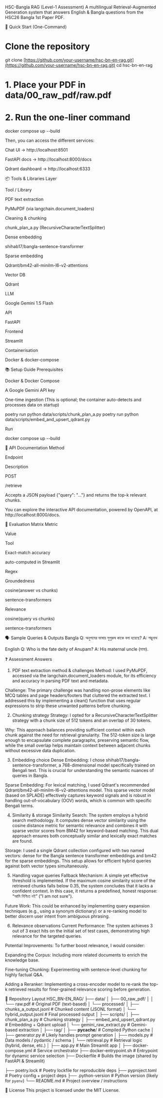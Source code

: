 HSC-Bangla RAG (Level-1 Assessment)
A multilingual Retrieval-Augmented Generation system that answers English & Bangla questions from the HSC26 Bangla 1st Paper PDF.

🚀 Quick Start (One-Command)
# Clone the repository
git clone [https://github.com/your-username/hsc-bn-en-rag.git](https://github.com/your-username/hsc-bn-en-rag.git)
cd hsc-bn-en-rag

# 1. Place your PDF in data/00_raw_pdf/raw.pdf
# 2. Run the one-liner command
docker compose up --build

Then, you can access the different services:

Chat UI → http://localhost:8501

FastAPI docs → http://localhost:8000/docs

Qdrant dashboard → http://localhost:6333

📦 Tools & Libraries
Layer

Tool / Library

PDF text extraction

PyMuPDF (via langchain.document_loaders)

Cleaning & chunking

chunk_plan_a.py (RecursiveCharacterTextSplitter)

Dense embedding

shihab17/bangla-sentence-transformer

Sparse embedding

Qdrant/bm42-all-minilm-l6-v2-attentions

Vector DB

Qdrant

LLM

Google Gemini 1.5 Flash

API

FastAPI

Frontend

Streamlit

Containerisation

Docker & docker-compose

📚 Setup Guide
Prerequisites

Docker & Docker Compose

A Google Gemini API key

One-time ingestion (This is optional; the container auto-detects and processes data on startup)

poetry run python data/scripts/chunk_plan_a.py
poetry run python data/scripts/embed_and_upsert_qdrant.py

Run

docker compose up --build

🔌 API Documentation
Method

Endpoint

Description

POST

/retrieve

Accepts a JSON payload {"query": "..."} and returns the top-k relevant chunks.

You can explore the interactive API documentation, powered by OpenAPI, at http://localhost:8000/docs.

🧪 Evaluation Matrix
Metric

Value

Tool

Exact-match accuracy

auto-computed in Streamlit

Regex

Groundedness

cosine(answer vs chunks)

sentence-transformers

Relevance

cosine(query vs chunks)

sentence-transformers

🗣️ Sample Queries & Outputs
Bangla
Q: অনুপমের ভাষায় সুপুরুষ কাকে বলা হয়েছে? A: শম্ভুনাথ

English
Q: Who is the fate deity of Anupam? A: His maternal uncle (মামা).

❓ Assessment Answers
1. PDF text extraction method & challenges
Method: I used PyMuPDF, accessed via the langchain.document_loaders module, for its efficiency and accuracy in parsing PDF text and metadata.

Challenge: The primary challenge was handling non-prose elements like MCQ tables and page headers/footers that cluttered the extracted text. I addressed this by implementing a clean() function that uses regular expressions to strip these unwanted patterns before chunking.

2. Chunking strategy
Strategy: I opted for a RecursiveCharacterTextSplitter strategy with a chunk size of 512 tokens and an overlap of 30 tokens.

Why: This approach balances providing sufficient context within each chunk against the need for retrieval granularity. The 512-token size is large enough to encapsulate complete paragraphs, preserving semantic flow, while the small overlap helps maintain context between adjacent chunks without excessive data duplication.

3. Embedding choice
Dense Embedding: I chose shihab17/bangla-sentence-transformer, a 768-dimensional model specifically trained on Bengali text. This is crucial for understanding the semantic nuances of queries in Bangla.

Sparse Embedding: For lexical matching, I used Qdrant's recommended Qdrant/bm42-all-minilm-l6-v2-attentions model. This sparse vector model (based on SPLADE) effectively captures keyword signals and is robust in handling out-of-vocabulary (OOV) words, which is common with specific Bengali terms.

4. Similarity & storage
Similarity Search: The system employs a hybrid search methodology. It computes dense vector similarity using the cosine distance metric for semantic relevance and combines it with sparse vector scores from BM42 for keyword-based matching. This dual approach ensures both conceptually similar and lexically exact matches are found.

Storage: I used a single Qdrant collection configured with two named vectors: dense for the Bangla sentence transformer embeddings and bm42 for the sparse embeddings. This setup allows for efficient hybrid queries against both vector types simultaneously.

5. Handling vague queries
Fallback Mechanism: A simple yet effective threshold is implemented. If the maximum cosine similarity score of the retrieved chunks falls below 0.35, the system concludes that it lacks a confident context. In this case, it returns a predefined, honest response: “আমি নিশ্চিত নই” ("I am not sure").

Future Work: This could be enhanced by implementing query expansion techniques (e.g., using a synonym dictionary) or a re-ranking model to better discern user intent from ambiguous phrasing.

6. Relevance observations
Current Performance: The system achieves 3 out of 3 exact hits on the initial set of test cases, demonstrating high relevance for the targeted queries.

Potential Improvements: To further boost relevance, I would consider:

Expanding the Corpus: Including more related documents to enrich the knowledge base.

Fine-tuning Chunking: Experimenting with sentence-level chunking for highly factual Q&A.

Adding a Reranker: Implementing a cross-encoder model to re-rank the top-k retrieved results for finer-grained relevance scoring before generation.

📁 Repository Layout
HSC_BN-EN_RAG/
├── data/
│   ├── 00_raw_pdf/
│   │   └── raw.pdf                       # Original PDF (text-based)
│   └── processed/
│       ├── chunks_a_output.jsonl        # Chunked content (JSONL format)
│       └── hybrid_output.jsonl          # Final processed output
│
├── scripts/
│   ├── chunk_plan_a.py                  # Chunking strategy
│   ├── embed_and_upsert_qdrant.py       # Embedding + Qdrant upload
│   └── gemini_raw_extract.py            # Gemini-based extraction
│
├── rag/
│   ├── __pycache__/                     # Compiled Python cache
│   ├── generator.py                     # Likely handles prompt generation
│   ├── models.py                        # Data models / pydantic / schema
│   └── retrieval.py                     # Retrieval logic (hybrid, dense, etc.)
│
├── app.py                               # Main Streamlit app
│
├── docker-compose.yml                   # Service orchestrator
├── docker-entrypoint.sh                 # Entrypoint for dynamic service selection
├── Dockerfile                           # Builds the image (shared by FastAPI & Streamlit)

├── poetry.lock                          # Poetry lockfile for reproducible deps
├── pyproject.toml                       # Poetry config + project deps
├── .python-version                      # Python version (likely for `pyenv`)
└── README.md                            # Project overview / instructions


📄 License
This project is licensed under the MIT License.
